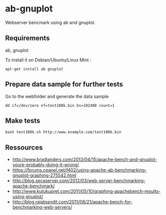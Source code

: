 ab-gnuplot
==========

Webserver bencmark using ab and gnuplot.

## Requirements 

ab, gnuplot

To install it on Debian/Ubuntu/Linux Mint :

    apt-get install ab gnuplot

## Prepare data sample for further tests

Go to the webfolder and generate the data sample

    dd if=/dev/zero of=test100k.bin bs=102400 count=1

## Make tests

    bash test100k.sh http://www.example.com/test100k.bin

## Ressources

* http://www.bradlanders.com/2013/04/15/apache-bench-and-gnuplot-youre-probably-doing-it-wrong/
* https://forums.cpanel.net/f402/using-apache-ab-benchmarking-gnuplot-graphing-275542.html
* http://blog.secaserver.com/2012/03/web-server-benchmarking-apache-benchmark/
* http://www.kutukupret.com/2011/05/10/graphing-apachebench-results-using-gnuplot/
* http://blog.rajatpandit.com/2011/08/21/apache-bench-for-benchmarking-web-servers/
